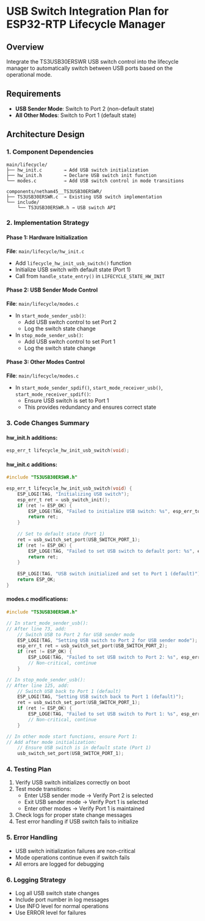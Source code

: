 # USB Switch Integration Plan for ESP32-RTP Lifecycle Manager

## Overview
Integrate the TS3USB30ERSWR USB switch control into the lifecycle manager to automatically switch between USB ports based on the operational mode.

## Requirements
- **USB Sender Mode**: Switch to Port 2 (non-default state)
- **All Other Modes**: Switch to Port 1 (default state)

## Architecture Design

### 1. Component Dependencies
```
main/lifecycle/
├── hw_init.c        → Add USB switch initialization
├── hw_init.h        → Declare USB switch init function
└── modes.c          → Add USB switch control in mode transitions

components/netham45__TS3USB30ERSWR/
├── TS3USB30ERSWR.c  → Existing USB switch implementation
└── include/
    └── TS3USB30ERSWR.h → USB switch API
```

### 2. Implementation Strategy

#### Phase 1: Hardware Initialization
**File**: `main/lifecycle/hw_init.c`
- Add `lifecycle_hw_init_usb_switch()` function
- Initialize USB switch with default state (Port 1)
- Call from `handle_state_entry()` in `LIFECYCLE_STATE_HW_INIT`

#### Phase 2: USB Sender Mode Control
**File**: `main/lifecycle/modes.c`
- In `start_mode_sender_usb()`:
  - Add USB switch control to set Port 2
  - Log the switch state change
- In `stop_mode_sender_usb()`:
  - Add USB switch control to set Port 1
  - Log the switch state change

#### Phase 3: Other Modes Control
**File**: `main/lifecycle/modes.c`
- In `start_mode_sender_spdif()`, `start_mode_receiver_usb()`, `start_mode_receiver_spdif()`:
  - Ensure USB switch is set to Port 1
  - This provides redundancy and ensures correct state

### 3. Code Changes Summary

#### hw_init.h additions:
```c
esp_err_t lifecycle_hw_init_usb_switch(void);
```

#### hw_init.c additions:
```c
#include "TS3USB30ERSWR.h"

esp_err_t lifecycle_hw_init_usb_switch(void) {
    ESP_LOGI(TAG, "Initializing USB switch");
    esp_err_t ret = usb_switch_init();
    if (ret != ESP_OK) {
        ESP_LOGE(TAG, "Failed to initialize USB switch: %s", esp_err_to_name(ret));
        return ret;
    }
    
    // Set to default state (Port 1)
    ret = usb_switch_set_port(USB_SWITCH_PORT_1);
    if (ret != ESP_OK) {
        ESP_LOGE(TAG, "Failed to set USB switch to default port: %s", esp_err_to_name(ret));
        return ret;
    }
    
    ESP_LOGI(TAG, "USB switch initialized and set to Port 1 (default)");
    return ESP_OK;
}
```

#### modes.c modifications:
```c
#include "TS3USB30ERSWR.h"

// In start_mode_sender_usb():
// After line 73, add:
    // Switch USB to Port 2 for USB sender mode
    ESP_LOGI(TAG, "Setting USB switch to Port 2 for USB sender mode");
    esp_err_t ret = usb_switch_set_port(USB_SWITCH_PORT_2);
    if (ret != ESP_OK) {
        ESP_LOGE(TAG, "Failed to set USB switch to Port 2: %s", esp_err_to_name(ret));
        // Non-critical, continue
    }

// In stop_mode_sender_usb():
// After line 125, add:
    // Switch USB back to Port 1 (default)
    ESP_LOGI(TAG, "Setting USB switch back to Port 1 (default)");
    ret = usb_switch_set_port(USB_SWITCH_PORT_1);
    if (ret != ESP_OK) {
        ESP_LOGE(TAG, "Failed to set USB switch to Port 1: %s", esp_err_to_name(ret));
        // Non-critical, continue
    }

// In other mode start functions, ensure Port 1:
// Add after mode initialization:
    // Ensure USB switch is in default state (Port 1)
    usb_switch_set_port(USB_SWITCH_PORT_1);
```

### 4. Testing Plan
1. Verify USB switch initializes correctly on boot
2. Test mode transitions:
   - Enter USB sender mode → Verify Port 2 is selected
   - Exit USB sender mode → Verify Port 1 is selected
   - Enter other modes → Verify Port 1 is maintained
3. Check logs for proper state change messages
4. Test error handling if USB switch fails to initialize

### 5. Error Handling
- USB switch initialization failures are non-critical
- Mode operations continue even if switch fails
- All errors are logged for debugging

### 6. Logging Strategy
- Log all USB switch state changes
- Include port number in log messages
- Use INFO level for normal operations
- Use ERROR level for failures